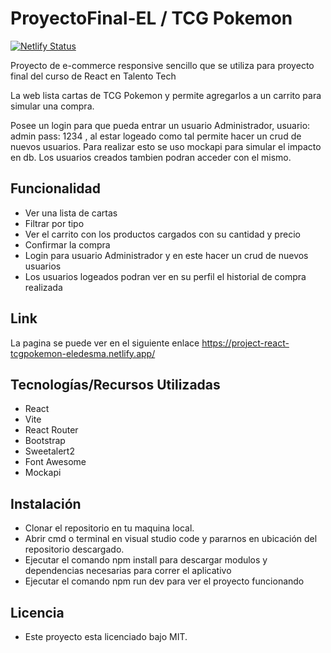 # ProyectoFinal-EL / TCG Pokemon 

[![Netlify Status](https://api.netlify.com/api/v1/badges/50524954-6da3-4a04-bbcf-b8935364dc13/deploy-status)](https://app.netlify.com/projects/project-react-tcgpokemon-eledesma/deploys)


Proyecto de e-commerce responsive sencillo que se utiliza para proyecto final del curso de React en Talento Tech

La web lista cartas de TCG Pokemon y permite agregarlos a un carrito para simular una compra. 

Posee un login para que pueda entrar un usuario Administrador, usuario: admin pass: 1234 , al estar logeado como 
tal permite hacer un crud de nuevos usuarios. Para realizar esto se uso mockapi para simular el impacto en db.
Los usuarios creados tambien podran acceder con el mismo.

## Funcionalidad

- Ver una lista de cartas 
- Filtrar por tipo
- Ver el carrito con los productos cargados con su cantidad y precio
- Confirmar la compra 
- Login para usuario Administrador y en este hacer un crud de nuevos usuarios
- Los usuarios logeados podran ver en su perfil el historial de compra realizada


## Link

La pagina se puede ver en el siguiente enlace https://project-react-tcgpokemon-eledesma.netlify.app/

## Tecnologías/Recursos Utilizadas

- React
- Vite
- React Router
- Bootstrap
- Sweetalert2
- Font Awesome
- Mockapi

## Instalación

- Clonar el repositorio en tu maquina local.
- Abrir cmd o terminal en visual studio code y pararnos en ubicación del repositorio descargado.
- Ejecutar el comando npm install para descargar modulos y dependencias necesarias para correr el aplicativo
- Ejecutar el comando npm run dev para ver el proyecto funcionando

## Licencia

- Este proyecto esta licenciado bajo MIT.
